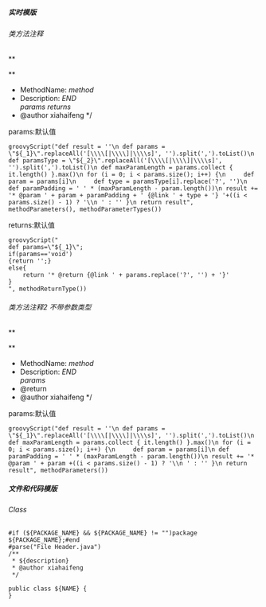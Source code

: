 ##### 实时模版

###### 类方法注释

**

**
 * MethodName: $method$ <br>
 * Description: $END$<br>
 $params$ 
 $returns$
 * @author xiahaifeng
 */

params:默认值

```
groovyScript("def result = ''\n def params = \"${_1}\".replaceAll('[\\\\[|\\\\]|\\\\s]', '').split(',').toList()\n def paramsType = \"${_2}\".replaceAll('[\\\\[|\\\\]|\\\\s]', '').split(',').toList()\n def maxParamLength = params.collect { it.length() }.max()\n for (i = 0; i < params.size(); i++) {\n     def param = params[i]\n     def type = paramsType[i].replace('?', '')\n     def paramPadding = ' ' * (maxParamLength - param.length())\n result += '* @param ' + param + paramPadding + ' {@link ' + type + '} '+((i < params.size() - 1) ? '\\n ' : '' }\n return result", methodParameters(), methodParameterTypes())
```

returns:默认值

```
groovyScript("
def params=\"${_1}\"; 
if(params=='void')
{return '';} 
else{
    return '* @return {@link ' + params.replace('?', '') + '}'
}
", methodReturnType()) 
```

###### 类方法注释2 不带参数类型
**

**
 * MethodName: $method$ <br>
 * Description: $END$<br>
 $params$ 
 * @return
 * @author xiahaifeng
 */

params:默认值

```
groovyScript("def result = ''\n def params = \"${_1}\".replaceAll('[\\\\[|\\\\]|\\\\s]', '').split(',').toList()\n  def maxParamLength = params.collect { it.length() }.max()\n for (i = 0; i < params.size(); i++) {\n     def param = params[i]\n def paramPadding = ' ' * (maxParamLength - param.length())\n result += '* @param ' + param +((i < params.size() - 1) ? '\\n ' : '' }\n return result", methodParameters())
```



##### 文件和代码模版

###### Class

```
#if (${PACKAGE_NAME} && ${PACKAGE_NAME} != "")package ${PACKAGE_NAME};#end
#parse("File Header.java")
/**
 * ${description}
 * @author xiahaifeng
 */

public class ${NAME} {
}
```

